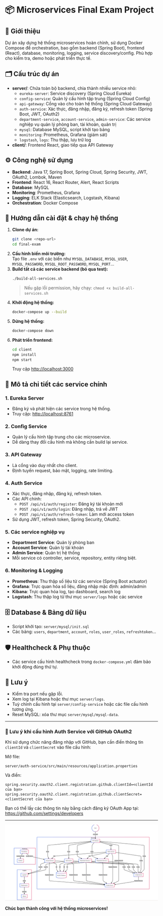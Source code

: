 # 📦 Microservices Final Exam Project

## 📝 Giới thiệu
Dự án xây dựng hệ thống microservices hoàn chỉnh, sử dụng Docker Compose để orchestration, bao gồm backend (Spring Boot), frontend (React), database, monitoring, logging, service discovery/config. Phù hợp cho kiểm tra, demo hoặc phát triển thực tế.

## 🗂️ Cấu trúc dự án
- **server/**: Chứa toàn bộ backend, chia thành nhiều service nhỏ:
  - `eureka-server`: Service discovery (Spring Cloud Eureka)
  - `config-service`: Quản lý cấu hình tập trung (Spring Cloud Config)
  - `api-gateway`: Cổng vào cho toàn hệ thống (Spring Cloud Gateway)
  - `auth-service`: Xác thực, đăng nhập, đăng ký, refresh token (Spring Boot, JWT, OAuth2)
  - `department-service`, `account-service`, `admin-service`: Các service nghiệp vụ quản lý phòng ban, tài khoản, quản trị
  - `mysql`: Database MySQL, script khởi tạo bảng
  - `monitoring`: Prometheus, Grafana (giám sát)
  - `logstash`, `logs`: Thu thập, lưu trữ log
- **client/**: Frontend React, giao tiếp qua API Gateway

## ⚙️ Công nghệ sử dụng
- **Backend**: Java 17, Spring Boot, Spring Cloud, Spring Security, JWT, OAuth2, Lombok, Maven
- **Frontend**: React 16, React Router, Alert, React Scripts
- **Database**: MySQL
- **Monitoring**: Prometheus, Grafana
- **Logging**: ELK Stack (Elasticsearch, Logstash, Kibana)
- **Orchestration**: Docker Compose

## 🚀 Hướng dẫn cài đặt & chạy hệ thống
1. **Clone dự án:**
   ```bash
   git clone <repo-url>
   cd final-exam
   ```
2. **Cấu hình biến môi trường:**  
   Tạo file `.env` với các biến như `MYSQL_DATABASE`, `MYSQL_USER`, `MYSQL_PASSWORD`, `MYSQL_ROOT_PASSWORD`, `MYSQL_PORT`...
3. **Build tất cả các service backend (bỏ qua test):**
   ```bash
   ./build-all-services.sh
   ```
   > Nếu gặp lỗi permission, hãy chạy: `chmod +x build-all-services.sh`
4. **Khởi động hệ thống:**
   ```bash
   docker-compose up --build
   ```
5. **Dừng hệ thống:**
   ```bash
   docker-compose down
   ```
6. **Phát triển frontend:**
   ```bash
   cd client
   npm install
   npm start
   ```
   Truy cập [http://localhost:3000](http://localhost:3000)

## 🔑 Mô tả chi tiết các service chính

### 1. **Eureka Server**
- Đăng ký và phát hiện các service trong hệ thống.
- Truy cập: [http://localhost:8761](http://localhost:8761)

### 2. **Config Service**
- Quản lý cấu hình tập trung cho các microservice.
- Dễ dàng thay đổi cấu hình mà không cần build lại service.

### 3. **API Gateway**
- Là cổng vào duy nhất cho client.
- Định tuyến request, bảo mật, logging, rate limiting.

### 4. **Auth Service**
- Xác thực, đăng nhập, đăng ký, refresh token.
- Các API chính:
  - `POST /api/v1/auth/register`: Đăng ký tài khoản mới
  - `POST /api/v1/auth/login`: Đăng nhập, trả về JWT
  - `POST /api/v1/auth/refresh-token`: Làm mới access token
- Sử dụng JWT, refresh token, Spring Security, OAuth2.

### 5. **Các service nghiệp vụ**
- **Department Service**: Quản lý phòng ban
- **Account Service**: Quản lý tài khoản
- **Admin Service**: Quản trị hệ thống
- Mỗi service có controller, service, repository, entity riêng biệt.

### 6. **Monitoring & Logging**
- **Prometheus**: Thu thập số liệu từ các service (Spring Boot actuator)
- **Grafana**: Trực quan hóa số liệu, đăng nhập mặc định: admin/admin
- **Kibana**: Trực quan hóa log, tạo dashboard, search log
- **Logstash**: Thu thập log từ thư mục `server/logs` hoặc các service

## 🗄️ Database & Bảng dữ liệu
- Script khởi tạo: `server/mysql/init.sql`
- Các bảng: `users`, `department`, `account`, `roles`, `user_roles`, `refreshtoken`...

## 🛡️ Healthcheck & Phụ thuộc
- Các service cấu hình healthcheck trong `docker-compose.yml` đảm bảo khởi động đúng thứ tự.

## 📝 Lưu ý
- Kiểm tra port nếu gặp lỗi.
- Xem log tại Kibana hoặc thư mục `server/logs`.
- Tuỳ chỉnh cấu hình tại `server/config-service` hoặc các file cấu hình tương ứng.
- Reset MySQL: xóa thư mục `server/mysql/mysql-data`.

---
### 🔑 Lưu ý khi cấu hình Auth Service với GitHub OAuth2

Khi sử dụng chức năng đăng nhập với GitHub, bạn cần điền thông tin `clientId` và `clientSecret` vào file cấu hình:

Mở file:
```
server/auth-service/src/main/resources/application.properties
```
Và điền:
```
spring.security.oauth2.client.registration.github.clientId=<clientId của bạn>
spring.security.oauth2.client.registration.github.clientSecret=<clientSecret của bạn>
```
Bạn có thể lấy các thông tin này bằng cách đăng ký OAuth App tại:  
https://github.com/settings/developers

---
![Ảnh online](/docs/image.png)

**Chúc bạn thành công với hệ thống microservices!** 